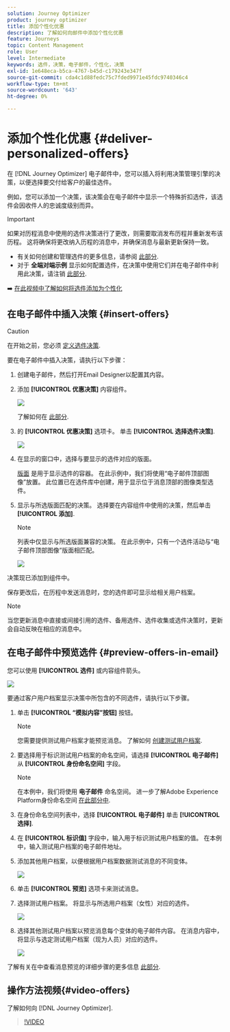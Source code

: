 ```yaml
---
solution: Journey Optimizer
product: journey optimizer
title: 添加个性化优惠
description: 了解如何向邮件中添加个性化优惠
feature: Journeys
topic: Content Management
role: User
level: Intermediate
keywords: 选件，决策，电子邮件，个性化，决策
exl-id: 1e648eca-b5ca-4767-b45d-c179243e347f
source-git-commit: cda4c1d88fedc75c7fded9971e45fdc9740346c4
workflow-type: tm+mt
source-wordcount: '643'
ht-degree: 0%

---
```


# 添加个性化优惠 {#deliver-personalized-offers}

在 [!DNL Journey Optimizer] 电子邮件中，您可以插入将利用决策管理引擎的决策，以便选择要交付给客户的最佳选件。

例如，您可以添加一个决策，该决策会在电子邮件中显示一个特殊折扣选件，该选件会因收件人的忠诚度级别而异。

>[!IMPORTANT]
>
>如果对历程消息中使用的选件决策进行了更改，则需要取消发布历程并重新发布该历程。  这将确保将更改纳入历程的消息中，并确保消息与最新更新保持一致。

* 有关如何创建和管理选件的更多信息，请参阅 [此部分](../offers/get-started/starting-offer-decisioning.md).
* 对于 **全端对端示例** 显示如何配置选件，在决策中使用它们并在电子邮件中利用此决策，请注销 [此部分](../offers/offers-e2e.md#insert-decision-in-email).

➡️ [在此视频中了解如何将选件添加为个性化](#video-offers)

## 在电子邮件中插入决策 {#insert-offers}

>[!CAUTION]
>
>在开始之前，您必须 [定义选件决策](../offers/offer-activities/create-offer-activities.md).

要在电子邮件中插入决策，请执行以下步骤：

1. 创建电子邮件，然后打开Email Designer以配置其内容。

1. 添加 **[!UICONTROL 优惠决策]** 内容组件。

   ![](assets/deliver-offer-component.png)

   了解如何在 [此部分](content-components.md).

1. 的 **[!UICONTROL 优惠决策]** 选项卡。 单击 **[!UICONTROL 选择选件决策]**.

   ![](assets/deliver-offer-tab.png)

1. 在显示的窗口中，选择与要显示的选件对应的版面。

   [版面](../offers/offer-library/creating-placements.md) 是用于显示选件的容器。 在此示例中，我们将使用“电子邮件顶部图像”放置。 此位置已在选件库中创建，用于显示位于消息顶部的图像类型选件。

1. 显示与所选版面匹配的决策。 选择要在内容组件中使用的决策，然后单击 **[!UICONTROL 添加]**.

   >[!NOTE]
   >
   >列表中仅显示与所选版面兼容的决策。 在此示例中，只有一个选件活动与“电子邮件顶部图像”版面相匹配。

   ![](assets/deliver-offer-placement.png)

决策现已添加到组件中。

保存更改后，在历程中发送消息时，您的选件即可显示给相关用户档案。

>[!NOTE]
>
>当您更新消息中直接或间接引用的选件、备用选件、选件收集或选件决策时，更新会自动反映在相应的消息中。

## 在电子邮件中预览选件 {#preview-offers-in-email}

您可以使用 **[!UICONTROL 选件]** 或内容组件箭头。

![](assets/deliver-offer-preview.png)

要通过客户用户档案显示决策中所包含的不同选件，请执行以下步骤。

1. 单击 **[!UICONTROL “模拟内容”按钮]** 按钮。

   >[!NOTE]
   >
   >您需要提供测试用户档案才能预览消息。 了解如何 [创建测试用户档案](../segment/creating-test-profiles.md).

1. 要选择用于标识测试用户档案的命名空间，请选择 **[!UICONTROL 电子邮件]** 从 **[!UICONTROL 身份命名空间]** 字段。

   >[!NOTE]
   >
   >在本例中，我们将使用 **电子邮件** 命名空间。 进一步了解Adobe Experience Platform身份命名空间 [在此部分中](../segment/get-started-identity.md).

1. 在身份命名空间列表中，选择 **[!UICONTROL 电子邮件]** 单击 **[!UICONTROL 选择]**.

1. 在 **[!UICONTROL 标识值]** 字段中，输入用于标识测试用户档案的值。 在本例中，输入测试用户档案的电子邮件地址。

   <!--For example enter smith@adobe.com and click the **[!UICONTROL Add profile]** button.-->

1. 添加其他用户档案，以便根据用户档案数据测试消息的不同变体。

   ![](assets/deliver-offer-test-profiles.png)

1. 单击 **[!UICONTROL 预览]** 选项卡来测试消息。

1. 选择测试用户档案。 将显示与所选用户档案（女性）对应的选件。

   ![](assets/deliver-offer-test-profile-female-preview.png)

1. 选择其他测试用户档案以预览消息每个变体的电子邮件内容。 在消息内容中，将显示与选定测试用户档案（现为人员）对应的选件。

   ![](assets/deliver-offer-test-profile-male-preview.png)

了解有关在中查看消息预览的详细步骤的更多信息 [此部分](#preview-your-messages).

## 操作方法视频{#video-offers}

了解如何向 [!DNL Journey Optimizer].

>[!VIDEO](https://video.tv.adobe.com/v/334088?quality=12)
